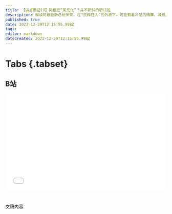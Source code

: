 ```yaml
---
title: 【讲点黑话10】阿根廷“美元化”？并不新鲜的新试验
description: 解读阿根廷新总统米莱。在“民粹狂人”的外表下，可能有着冷酷的精算。减税、去监管已经不够了，“所有人为自己负责”才是他的理想。  阿根廷上世纪尝试“半美元化”，结果惨败，新世纪“全美元化”也不一定能救经济。但在新自由主义下，开放的阿根廷市场对中国却是利好。
published: true
date: 2023-12-29T12:15:55.998Z
tags: 
editor: markdown
dateCreated: 2023-12-29T12:15:55.998Z
---
```


# Tabs {.tabset}

## B站

<div style="position: relative; padding: 30% 45%;">
<iframe style="position: absolute; width: 100%; height: 100%; left: 0; top: 0;" src="//player.bilibili.com/player.html?&bvid=BV1Qw411G7pb&page=1&as_wide=1&high_quality=1&danmaku=1&autoplay=0" scrolling="no" border="0" frameborder="no" framespacing="0" allowfullscreen="true"></iframe>
</div>


#

文稿内容